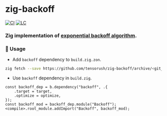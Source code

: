 # zig-backoff

[![CI][ci-shd]][ci-url]
[![LC][lc-shd]][lc-url]

### Zig implementation of [exponential backoff algorithm](https://en.wikipedia.org/wiki/Exponential_backoff).

### :rocket: Usage

- Add `backoff` dependency to `build.zig.zon`.

```sh
zig fetch --save https://github.com/tensorush/zig-backoff/archive/<git_tag_or_commit_hash>.tar.gz
```

- Use `backoff` dependency in `build.zig`.

```zig
const backoff_dep = b.dependency("backoff", .{
    .target = target,
    .optimize = optimize,
});
const backoff_mod = backoff_dep.module("Backoff");
<compile>.root_module.addImport("Backoff", backoff_mod);
```

<!-- MARKDOWN LINKS -->

[ci-shd]: https://img.shields.io/github/actions/workflow/status/tensorush/zig-backoff/ci.yaml?branch=main&style=for-the-badge&logo=github&label=CI&labelColor=black
[ci-url]: https://github.com/tensorush/zig-backoff/blob/main/.github/workflows/ci.yaml
[lc-shd]: https://img.shields.io/github/license/tensorush/zig-backoff.svg?style=for-the-badge&labelColor=black
[lc-url]: https://github.com/tensorush/zig-backoff/blob/main/LICENSE
